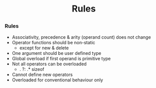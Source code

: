 <h1 style="text-align:center;"> Rules </p>

### Rules

- Associativity, precedence & arity (operand count) does not change
- Operator functions should be non-static
  - except for new & delete
- One argument should be user defined type
- Global overload if first operand is primitive type
- Not all operators can be overloaded
  - . ?: .\* sizeof
- Cannot define new operators
- Overloaded for conventional behaviour only
